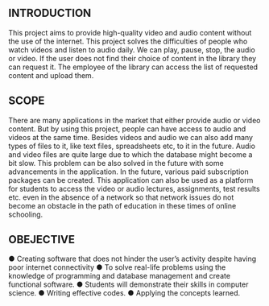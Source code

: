 ## INTRODUCTION

This project aims to provide high-quality video and audio content without the use of the internet.
This project solves the difficulties of people who watch videos and listen to audio daily. We can play, pause, stop, the audio or video.
If the user does not find their choice of content in the library they can request it. The employee of the library can access the list of requested content and upload them.


## SCOPE
   There are many applications in the market that either provide audio or video content. 
   But by using this project, people can have access to audio and videos at the same time. 
   Besides videos and audio we can also add many types of files to it, like text files, spreadsheets etc, to it in the future. Audio and video files are quite large due to which the database might become a bit slow. 
   This problem can be also solved in the future with some advancements in the application. 
   In the future, various paid subscription packages can be created. 
   This application can also be used as a platform for students to access the video or audio lectures, assignments, test results etc. even in the absence of a network so that network issues do not become an obstacle in the path of education in these times of online schooling.


## OBEJECTIVE
  ● Creating software that does not hinder the user’s activity despite having poor internet connectivity 
  ● To solve real-life problems using the knowledge of programming and database management and create functional software. 
  ● Students will demonstrate their skills in computer science. 
  ● Writing effective codes. 
  ● Applying the concepts learned.



